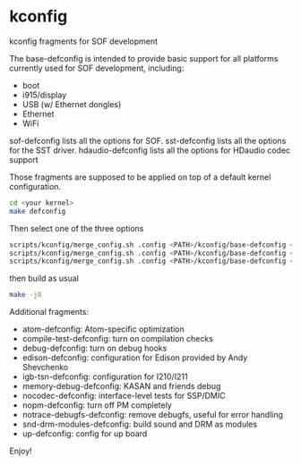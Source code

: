 # kconfig
kconfig fragments for SOF development

The base-defconfig is intended to provide basic support for all platforms currently used for SOF development, including:
- boot
- i915/display
- USB (w/ Ethernet dongles)
- Ethernet
- WiFi


sof-defconfig lists all the options for SOF.
sst-defconfig lists all the options for the SST driver.
hdaudio-defconfig lists all the options for HDaudio codec support

Those fragments are supposed to be applied on top of a default kernel
configuration.

```bash
cd <your kernel>
make defconfig
````

Then select one of the three options

````bash
scripts/kconfig/merge_config.sh .config <PATH>/kconfig/base-defconfig <PATH>/kconfig/hdaudio-codecs-defconfig
scripts/kconfig/merge_config.sh .config <PATH>/kconfig/base-defconfig <PATH>/kconfig/sst-defconfig <PATH>/kconfig/hdaudio-codecs-defconfig
scripts/kconfig/merge_config.sh .config <PATH>/kconfig/base-defconfig <PATH>/kconfig/sof-defconfig <PATH>/kconfig/sof-mach-driver-defconfig <PATH>/kconfig/hdaudio-codecs-defconfig
````

then build as usual
````bash
make -j8
````

Additional fragments:

- atom-defconfig: Atom-specific optimization
- compile-test-defconfig: turn on compilation checks
- debug-defconfig: turn on debug hooks
- edison-defconfig: configuration for Edison provided by Andy Shevchenko
- igb-tsn-defconfig: configuration for I210/I211 
- memory-debug-defconfig: KASAN and friends debug
- nocodec-defconfig: interface-level tests for SSP/DMIC
- nopm-defconfig: turn off PM completely
- notrace-debugfs-defconfig: remove debugfs, useful for error handling
- snd-drm-modules-defconfig: build sound and DRM as modules
- up-defconfig: config for up board


Enjoy!